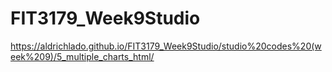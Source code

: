 # FIT3179_Week9Studio
https://aldrichlado.github.io/FIT3179_Week9Studio/studio%20codes%20(week%209)/5_multiple_charts_html/
